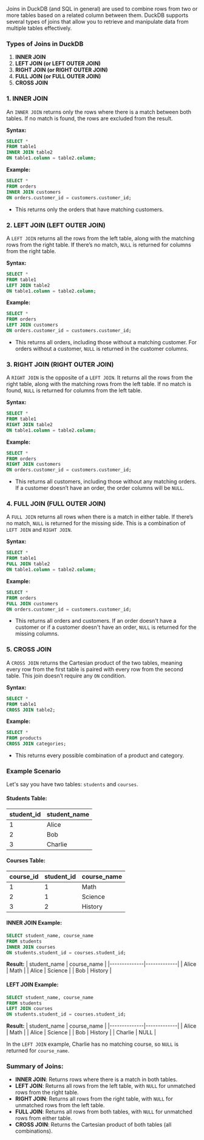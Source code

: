 Joins in DuckDB (and SQL in general) are used to combine rows from two or more tables based on a related column between them. DuckDB supports several types of joins that allow you to retrieve and manipulate data from multiple tables effectively.

### Types of Joins in DuckDB

1. **INNER JOIN**
2. **LEFT JOIN (or LEFT OUTER JOIN)**
3. **RIGHT JOIN (or RIGHT OUTER JOIN)**
4. **FULL JOIN (or FULL OUTER JOIN)**
5. **CROSS JOIN**

### 1. **INNER JOIN** 

An `INNER JOIN` returns only the rows where there is a match between both tables. If no match is found, the rows are excluded from the result.

**Syntax:**

```sql
SELECT *
FROM table1
INNER JOIN table2
ON table1.column = table2.column;
```

**Example:**
```sql
SELECT *
FROM orders
INNER JOIN customers
ON orders.customer_id = customers.customer_id;
```
- This returns only the orders that have matching customers.

### 2. **LEFT JOIN (LEFT OUTER JOIN)**

A `LEFT JOIN` returns all the rows from the left table, along with the matching rows from the right table. If there’s no match, `NULL` is returned for columns from the right table.

**Syntax:**

```sql
SELECT *
FROM table1
LEFT JOIN table2
ON table1.column = table2.column;
```

**Example:**
```sql
SELECT *
FROM orders
LEFT JOIN customers
ON orders.customer_id = customers.customer_id;
```
- This returns all orders, including those without a matching customer. For orders without a customer, `NULL` is returned in the customer columns.

### 3. **RIGHT JOIN (RIGHT OUTER JOIN)**

A `RIGHT JOIN` is the opposite of a `LEFT JOIN`. It returns all the rows from the right table, along with the matching rows from the left table. If no match is found, `NULL` is returned for columns from the left table.

**Syntax:**

```sql
SELECT *
FROM table1
RIGHT JOIN table2
ON table1.column = table2.column;
```

**Example:**
```sql
SELECT *
FROM orders
RIGHT JOIN customers
ON orders.customer_id = customers.customer_id;
```
- This returns all customers, including those without any matching orders. If a customer doesn’t have an order, the order columns will be `NULL`.

### 4. **FULL JOIN (FULL OUTER JOIN)**

A `FULL JOIN` returns all rows when there is a match in either table. If there’s no match, `NULL` is returned for the missing side. This is a combination of `LEFT JOIN` and `RIGHT JOIN`.

**Syntax:**

```sql
SELECT *
FROM table1
FULL JOIN table2
ON table1.column = table2.column;
```

**Example:**
```sql
SELECT *
FROM orders
FULL JOIN customers
ON orders.customer_id = customers.customer_id;
```
- This returns all orders and customers. If an order doesn't have a customer or if a customer doesn't have an order, `NULL` is returned for the missing columns.

### 5. **CROSS JOIN**

A `CROSS JOIN` returns the Cartesian product of the two tables, meaning every row from the first table is paired with every row from the second table. This join doesn’t require any `ON` condition.

**Syntax:**

```sql
SELECT *
FROM table1
CROSS JOIN table2;
```

**Example:**
```sql
SELECT *
FROM products
CROSS JOIN categories;
```
- This returns every possible combination of a product and category.

### Example Scenario

Let's say you have two tables: `students` and `courses`.

#### Students Table:
| student_id | student_name |
|------------|--------------|
| 1          | Alice        |
| 2          | Bob          |
| 3          | Charlie      |

#### Courses Table:
| course_id | student_id | course_name  |
|-----------|------------|--------------|
| 1         | 1          | Math         |
| 2         | 1          | Science      |
| 3         | 2          | History      |

#### **INNER JOIN** Example:

```sql
SELECT student_name, course_name
FROM students
INNER JOIN courses
ON students.student_id = courses.student_id;
```

**Result:**
| student_name | course_name |
|--------------|-------------|
| Alice        | Math        |
| Alice        | Science     |
| Bob          | History     |

#### **LEFT JOIN** Example:

```sql
SELECT student_name, course_name
FROM students
LEFT JOIN courses
ON students.student_id = courses.student_id;
```

**Result:**
| student_name | course_name |
|--------------|-------------|
| Alice        | Math        |
| Alice        | Science     |
| Bob          | History     |
| Charlie      | NULL        |

In the `LEFT JOIN` example, Charlie has no matching course, so `NULL` is returned for `course_name`.

### Summary of Joins:
- **INNER JOIN**: Returns rows where there is a match in both tables.
- **LEFT JOIN**: Returns all rows from the left table, with `NULL` for unmatched rows from the right table.
- **RIGHT JOIN**: Returns all rows from the right table, with `NULL` for unmatched rows from the left table.
- **FULL JOIN**: Returns all rows from both tables, with `NULL` for unmatched rows from either table.
- **CROSS JOIN**: Returns the Cartesian product of both tables (all combinations).